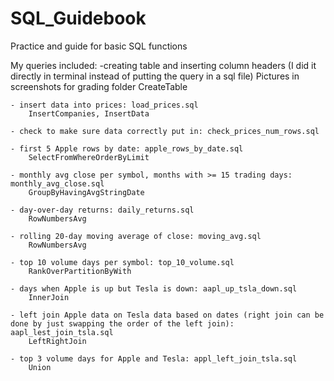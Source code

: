 # SQL_Guidebook
Practice and guide for basic SQL functions

My queries included:
    -creating table and inserting column headers (I did it directly in terminal instead of putting the query in a sql file) 
        Pictures in screenshots for grading folder CreateTable

    - insert data into prices: load_prices.sql
        InsertCompanies, InsertData

    - check to make sure data correctly put in: check_prices_num_rows.sql

    - first 5 Apple rows by date: apple_rows_by_date.sql
        SelectFromWhereOrderByLimit

    - monthly avg close per symbol, months with >= 15 trading days: monthly_avg_close.sql
        GroupByHavingAvgStringDate

    - day-over-day returns: daily_returns.sql
        RowNumbersAvg

    - rolling 20-day moving average of close: moving_avg.sql
        RowNumbersAvg

    - top 10 volume days per symbol: top_10_volume.sql
        RankOverPartitionByWith

    - days when Apple is up but Tesla is down: aapl_up_tsla_down.sql
        InnerJoin

    - left join Apple data on Tesla data based on dates (right join can be done by just swapping the order of the left join): aapl_lest_join_tsla.sql
        LeftRightJoin

    - top 3 volume days for Apple and Tesla: appl_left_join_tsla.sql
        Union